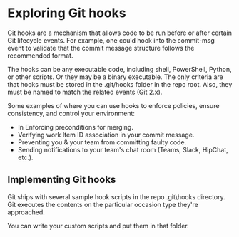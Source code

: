 # Exploring Git hooks
Git hooks are a mechanism that allows code to be run before or after certain Git lifecycle events.
For example, one could hook into the commit-msg event to validate that the commit message structure follows the recommended format.

The hooks can be any executable code, including shell, PowerShell, Python, or other scripts. Or they may be a binary executable.
The only criteria are that hooks must be stored in the .git/hooks folder in the repo root. Also, they must be named to match the related events (Git 2.x).

Some examples of where you can use hooks to enforce policies, ensure consistency, and control your environment:

- In Enforcing preconditions for merging.
- Verifying work Item ID association in your commit message.
- Preventing you & your team from committing faulty code.
- Sending notifications to your team's chat room (Teams, Slack, HipChat, etc.).

## Implementing Git hooks
Git ships with several sample hook scripts in the repo .git\hooks directory. Git executes the contents on the particular occasion type they're approached.

You can write your custom scripts and put them in that folder. 